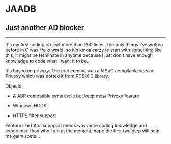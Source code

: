 # JAADB
## Just another AD blocker
<hr>

It's my first coding project more than 200 lines. The only things I've written before in C was Hello world, so it's kinda carzy to start with something like this, it might be terminate in anytime because I just don't have enough knowledge to code what I want it to be...

It's based on privoxy. The first commit was a MSVC compilable version Privoxy which was ported it from POSIX C library.

Objects:

* A ABP compatible syntax rule but keep most Privoxy feature

* Windows HOOK

* HTTPS filter support

Feature like https suppport needs way more coding knowledge and experience than who I am at the moment, hope the first two step will help me gaim some...

